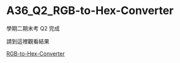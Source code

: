 # A36_Q2_RGB-to-Hex-Converter

學期二期末考 Q2 完成

請到這裡觀看結果

<a href="https://hsuchiashih.github.io/A36_Q2_RGB-to-Hex-Converter/index_challenge.html">RGB-to-Hex-Converter<a>
